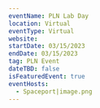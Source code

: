 ```yaml
---
eventName: PLN Lab Day
location: Virtual
eventType: Virtual
website: 
startDate: 03/15/2023
endDate: 03/15/2023
tag: PLN Event
dateTBD: false
isFeaturedEvent: true
eventHosts:
  - Spaceport|image.png
---
```

